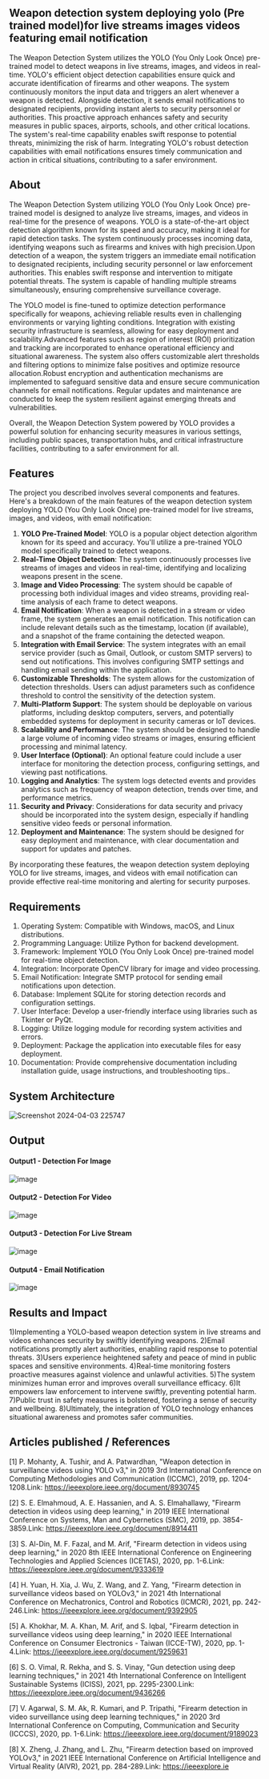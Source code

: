 ## Weapon detection system deploying yolo (Pre trained model)for live streams images videos featuring email notification
The Weapon Detection System utilizes the YOLO (You Only Look Once) pre-trained model to detect weapons in live streams, images, and videos in real-time. YOLO's efficient object detection capabilities ensure quick and accurate identification of firearms and other weapons. The system continuously monitors the input data and triggers an alert whenever a weapon is detected. Alongside detection, it sends email notifications to designated recipients, providing instant alerts to security personnel or authorities. This proactive approach enhances safety and security measures in public spaces, airports, schools, and other critical locations. The system's real-time capability enables swift response to potential threats, minimizing the risk of harm. Integrating YOLO's robust detection capabilities with email notifications ensures timely communication and action in critical situations, contributing to a safer environment.
## About
The Weapon Detection System utilizing YOLO (You Only Look Once) pre-trained model is designed to analyze live streams, images, and videos in real-time for the presence of weapons. YOLO is a state-of-the-art object detection algorithm known for its speed and accuracy, making it ideal for rapid detection tasks. The system continuously processes incoming data, identifying weapons such as firearms and knives with high precision.Upon detection of a weapon, the system triggers an immediate email notification to designated recipients, including security personnel or law enforcement authorities. This enables swift response and intervention to mitigate potential threats. The system is capable of handling multiple streams simultaneously, ensuring comprehensive surveillance coverage.

The YOLO model is fine-tuned to optimize detection performance specifically for weapons, achieving reliable results even in challenging environments or varying lighting conditions. Integration with existing security infrastructure is seamless, allowing for easy deployment and scalability.Advanced features such as region of interest (ROI) prioritization and tracking are incorporated to enhance operational efficiency and situational awareness. The system also offers customizable alert thresholds and filtering options to minimize false positives and optimize resource allocation.Robust encryption and authentication mechanisms are implemented to safeguard sensitive data and ensure secure communication channels for email notifications. Regular updates and maintenance are conducted to keep the system resilient against emerging threats and vulnerabilities.

Overall, the Weapon Detection System powered by YOLO provides a powerful solution for enhancing security measures in various settings, including public spaces, transportation hubs, and critical infrastructure facilities, contributing to a safer environment for all.

## Features
The project you described involves several components and features. Here's a breakdown of the main features of the weapon detection system deploying YOLO (You Only Look Once) pre-trained model for live streams, images, and videos, with email notification:

1. **YOLO Pre-Trained Model**: YOLO is a popular object detection algorithm known for its speed and accuracy. You'll utilize a pre-trained YOLO model specifically trained to detect weapons.
2. **Real-Time Object Detection**: The system continuously processes live streams of images and videos in real-time, identifying and localizing weapons present in the scene.
3. **Image and Video Processing**: The system should be capable of processing both individual images and video streams, providing real-time analysis of each frame to detect weapons.
4. **Email Notification**: When a weapon is detected in a stream or video frame, the system generates an email notification. This notification can include relevant details such as the timestamp, location (if available), and a snapshot of the frame containing the detected weapon.
5. **Integration with Email Service**: The system integrates with an email service provider (such as Gmail, Outlook, or custom SMTP servers) to send out notifications. This involves configuring SMTP settings and handling email sending within the application.
6. **Customizable Thresholds**: The system allows for the customization of detection thresholds. Users can adjust parameters such as confidence threshold to control the sensitivity of the detection system.
7. **Multi-Platform Support**: The system should be deployable on various platforms, including desktop computers, servers, and potentially embedded systems for deployment in security cameras or IoT devices.
8. **Scalability and Performance**: The system should be designed to handle a large volume of incoming video streams or images, ensuring efficient processing and minimal latency.
9. **User Interface (Optional)**: An optional feature could include a user interface for monitoring the detection process, configuring settings, and viewing past notifications.
10. **Logging and Analytics**: The system logs detected events and provides analytics such as frequency of weapon detection, trends over time, and performance metrics.
11. **Security and Privacy**: Considerations for data security and privacy should be incorporated into the system design, especially if handling sensitive video feeds or personal information.
12. **Deployment and Maintenance**: The system should be designed for easy deployment and maintenance, with clear documentation and support for updates and patches.
    
By incorporating these features, the weapon detection system deploying YOLO for live streams, images, and videos with email notification can provide effective real-time monitoring and alerting for security purposes.

## Requirements
1. Operating System: Compatible with Windows, macOS, and Linux distributions.
2. Programming Language: Utilize Python for backend development.
3. Framework: Implement YOLO (You Only Look Once) pre-trained model for real-time object detection.
4. Integration: Incorporate OpenCV library for image and video processing.
5. Email Notification: Integrate SMTP protocol for sending email notifications upon detection.
6. Database: Implement SQLite for storing detection records and configuration settings.
7. User Interface: Develop a user-friendly interface using libraries such as Tkinter or PyQt.
8. Logging: Utilize logging module for recording system activities and errors.
9. Deployment: Package the application into executable files for easy deployment.
10. Documentation: Provide comprehensive documentation including installation guide, usage instructions, and troubleshooting tips..

## System Architecture

![Screenshot 2024-04-03 225747](https://github.com/KHADAR134/Projectwork2/assets/75235233/d28fbf1d-f945-44d3-9369-2a77e8e17d31)


## Output

#### Output1 - Detection For Image

![image](https://github.com/KHADAR134/Projectwork2/assets/75235233/f6a51735-dff4-4c2f-8b1a-9548ba1c4a09)


#### Output2 - Detection For Video

![image](https://github.com/KHADAR134/Projectwork2/assets/75235233/46075a7c-9217-4fa5-ac53-7045300fe73d)

#### Output3 - Detection For Live Stream

![image](https://github.com/KHADAR134/Projectwork2/assets/75235233/d107ea80-398f-4507-becd-4bd7450e64a9)


#### Output4 - Email Notification

![image](https://github.com/KHADAR134/Projectwork2/assets/75235233/6b6a56f2-dd24-48d4-b8d1-9c2f1231bed5)


## Results and Impact
1)Implementing a YOLO-based weapon detection system in live streams and videos enhances security by swiftly identifying weapons.
2)Email notifications promptly alert authorities, enabling rapid response to potential threats.
3)Users experience heightened safety and peace of mind in public spaces and sensitive environments.
4)Real-time monitoring fosters proactive measures against violence and unlawful activities.
5)The system minimizes human error and improves overall surveillance efficacy.
6)It empowers law enforcement to intervene swiftly, preventing potential harm.
7)Public trust in safety measures is bolstered, fostering a sense of security and wellbeing.
8)Ultimately, the integration of YOLO technology enhances situational awareness and promotes safer communities.

## Articles published / References
[1] P. Mohanty, A. Tushir, and A. Patwardhan, "Weapon detection in surveillance videos using YOLO v3," in 2019 3rd International Conference on Computing Methodologies and Communication (ICCMC), 2019, pp. 1204-1208.Link: https://ieeexplore.ieee.org/document/8930745

[2]  S. E. Elmahmoud, A. E. Hassanien, and A. S. Elmahallawy, "Firearm detection in videos using deep learning," in 2019 IEEE International Conference on Systems, Man and Cybernetics (SMC), 2019, pp. 3854-3859.Link: https://ieeexplore.ieee.org/document/8914411

[3]  S. Al-Din, M. F. Fazal, and M. Arif, "Firearm detection in videos using deep learning," in 2020 8th IEEE International Conference on Engineering Technologies and Applied Sciences (ICETAS), 2020, pp. 1-6.Link: https://ieeexplore.ieee.org/document/9333619

[4]  H. Yuan, H. Xia, J. Wu, Z. Wang, and Z. Yang, "Firearm detection in surveillance videos based on YOLOv3," in 2021 4th International Conference on Mechatronics, Control and Robotics (ICMCR), 2021, pp. 242-246.Link: https://ieeexplore.ieee.org/document/9392905

[5]  A. Khokhar, M. A. Khan, M. Arif, and S. Iqbal, "Firearm detection in surveillance videos using deep learning," in 2020 IEEE International Conference on Consumer Electronics - Taiwan (ICCE-TW), 2020, pp. 1-4.Link: https://ieeexplore.ieee.org/document/9259631

[6]  S. O. Vimal, R. Rekha, and S. S. Vinay, "Gun detection using deep learning techniques," in 2021 4th International Conference on Intelligent Sustainable Systems (ICISS), 2021, pp. 2295-2300.Link: https://ieeexplore.ieee.org/document/9436266

[7]  V. Agarwal, S. M. Ak, R. Kumari, and P. Tripathi, "Firearm detection in video surveillance using deep learning techniques," in 2020 3rd International Conference on Computing, Communication and Security (ICCCS), 2020, pp. 1-6.Link: https://ieeexplore.ieee.org/document/9189023

[8]  X. Zheng, J. Zhang, and L. Zhu, "Firearm detection based on improved YOLOv3," in 2021 IEEE International Conference on Artificial Intelligence and Virtual Reality (AIVR), 2021, pp. 284-289.Link: https://ieeexplore.ie







